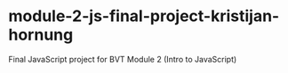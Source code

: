 # module-2-js-final-project-kristijan-hornung
Final JavaScript project for BVT Module 2 (Intro to JavaScript)
